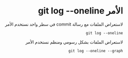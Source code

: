 <div dir="rtl">

# الأمر git log --oneline 

لاستعراض الملفات مع رسالة commit في سطر واحد نستخدم الأمر 

`git log --oneline`

لاستعراض الملفات بشكل رسومي ومنظم نستخدم الأمر 

`git log --oneline --graph`

<div>